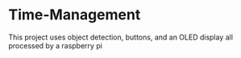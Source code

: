# Time-Management
This project uses object detection, buttons, and an OLED display all processed by a raspberry pi
